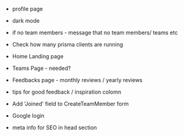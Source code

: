 - profile page
- dark mode
- if no team members - message that no team members/ teams etc
- Check how many prisma clients are running
- Home Landing page
- Teams Page - needed?
- Feedbacks page - monthly reviews / yearly reviews
- tips for good feedback / inspiration colomn
- Add 'Joined' field to CreateTeamMember form
- Google login

- meta info for SEO in head section
